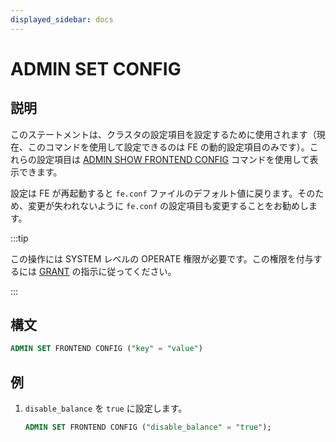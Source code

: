 ```yaml
---
displayed_sidebar: docs
---
```


# ADMIN SET CONFIG

## 説明

このステートメントは、クラスタの設定項目を設定するために使用されます（現在、このコマンドを使用して設定できるのは FE の動的設定項目のみです）。これらの設定項目は [ADMIN SHOW FRONTEND CONFIG](ADMIN_SET_CONFIG.md) コマンドを使用して表示できます。

設定は FE が再起動すると `fe.conf` ファイルのデフォルト値に戻ります。そのため、変更が失われないように `fe.conf` の設定項目も変更することをお勧めします。

:::tip

この操作には SYSTEM レベルの OPERATE 権限が必要です。この権限を付与するには [GRANT](../../account-management/GRANT.md) の指示に従ってください。

:::

## 構文

```sql
ADMIN SET FRONTEND CONFIG ("key" = "value")
```

## 例

1. `disable_balance` を `true` に設定します。

    ```sql
    ADMIN SET FRONTEND CONFIG ("disable_balance" = "true");
    ```